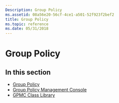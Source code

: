```yaml
---
Description: Group Policy
ms.assetid: 08a56e20-56cf-4ce1-a501-52f923f2bef2
title: Group Policy
ms.topic: reference
ms.date: 05/31/2018
---
```


# Group Policy

## In this section

-   [Group Policy](https://docs.microsoft.com/previous-versions/windows/desktop/Policy/group-policy-start-page)
-   [Group Policy Management Console](https://docs.microsoft.com/previous-versions/windows/desktop/gpmc/group-policy-management-console-portal)
-   [GPMC Class Library](https://msdn.microsoft.com/library/Ee840126(v=VS.85).aspx)

 

 



